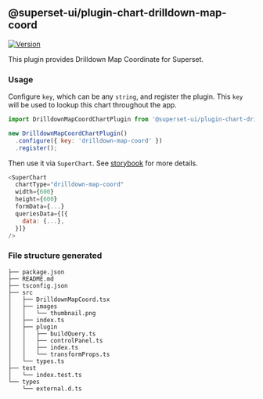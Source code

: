 ## @superset-ui/plugin-chart-drilldown-map-coord

[![Version](https://img.shields.io/npm/v/@superset-ui/plugin-chart-drilldown-map-coord.svg?style=flat-square)](https://www.npmjs.com/package/@superset-ui/plugin-chart-drilldown-map-coord)

This plugin provides Drilldown Map Coordinate for Superset.

### Usage

Configure `key`, which can be any `string`, and register the plugin. This `key` will be used to lookup this chart throughout the app.

```js
import DrilldownMapCoordChartPlugin from '@superset-ui/plugin-chart-drilldown-map-coord';

new DrilldownMapCoordChartPlugin()
  .configure({ key: 'drilldown-map-coord' })
  .register();
```

Then use it via `SuperChart`. See [storybook](https://apache-superset.github.io/superset-ui/?selectedKind=plugin-chart-drilldown-map-coord) for more details.

```js
<SuperChart
  chartType="drilldown-map-coord"
  width={600}
  height={600}
  formData={...}
  queriesData={[{
    data: {...},
  }]}
/>
```

### File structure generated

```
├── package.json
├── README.md
├── tsconfig.json
├── src
│   ├── DrilldownMapCoord.tsx
│   ├── images
│   │   └── thumbnail.png
│   ├── index.ts
│   ├── plugin
│   │   ├── buildQuery.ts
│   │   ├── controlPanel.ts
│   │   ├── index.ts
│   │   └── transformProps.ts
│   └── types.ts
├── test
│   └── index.test.ts
└── types
    └── external.d.ts
```